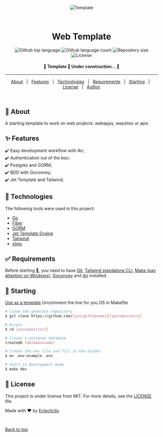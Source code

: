 <div align="center" id="top"> 
  <img src="./.github/app.gif" alt="Template" />

  &#xa0;

  <!-- <a href="https://template.netlify.app">Demo</a> -->
</div>

<h1 align="center">Web Template</h1>

<p align="center">
  <img alt="Github top language" src="https://img.shields.io/github/languages/top/eclecticlly/web-stack?color=56BEB8">

  <img alt="Github language count" src="https://img.shields.io/github/languages/count/eclecticlly/web-stack?color=56BEB8">

  <img alt="Repository size" src="https://img.shields.io/github/repo-size/eclecticlly/web-stack?color=56BEB8">

  <img alt="License" src="https://img.shields.io/github/license/eclecticlly/web-stack?color=56BEB8">

  <!-- <img alt="Github issues" src="https://img.shields.io/github/issues/eclecticlly/template?color=56BEB8" /> -->

  <!-- <img alt="Github forks" src="https://img.shields.io/github/forks/eclecticlly/template?color=56BEB8" /> -->

  <!-- <img alt="Github stars" src="https://img.shields.io/github/stars/eclecticlly/template?color=56BEB8" /> -->
</p>

<!-- Status -->

<h4 align="center"> 
	🚧  Template 🚀 Under construction...  🚧
</h4> 

<hr>

<p align="center">
  <a href="#dart-about">About</a> &#xa0; | &#xa0; 
  <a href="#sparkles-features">Features</a> &#xa0; | &#xa0;
  <a href="#rocket-technologies">Technologies</a> &#xa0; | &#xa0;
  <a href="#white_check_mark-requirements">Requirements</a> &#xa0; | &#xa0;
  <a href="#checkered_flag-starting">Starting</a> &#xa0; | &#xa0;
  <a href="#memo-license">License</a> &#xa0; | &#xa0;
  <a href="https://github.com/eclecticlly" target="_blank">Author</a>
</p>

<br>

## :dart: About ##

A starting template to work on web projects: webapps, wepsites or apis

## :sparkles: Features ##

:heavy_check_mark: Easy development workflow with Air;\
:heavy_check_mark: Authentication out of the box;\
:heavy_check_mark: Postgres and GORM;\
:heavy_check_mark: BDD with Goconvey;\
:heavy_check_mark: Jet Template and Tailwind;

## :rocket: Technologies ##

The following tools were used in this project:

- [Go](https://go.dev/)
- [Fiber](https://gofiber.io/)
- [GORM](https://gorm.io/index.html)
- [Jet Template Engine](https://github.com/CloudyKit/jet/)
- [Tailwind](https://tailwindcss.com/)
- [xtmx](https://htmx.org/)

## :white_check_mark: Requirements ##

Before starting :checkered_flag:, you need to have [Git](https://git-scm.com), [Tailwind standalone CLI](), [Make (pay attantion on Windows)](http://gnuwin32.sourceforge.net/), [Goconvey](http://goconvey.co/) and [Air](https://github.com/cosmtrek/air) installed.

## :checkered_flag: Starting ##

[Use as a template](https://github.com/eclecticlly/web-stack/generate)
Uncomment the line for you OS in Makefile

```bash
# Clone the generate repository
$ git clone https://github.com/[yourgithubname]/[yourepository]

# Access
$ cd [yourepository]

# Create a postgres database
createdb [databasename]

# Create the env file and fill in the blanks
$ mv .env-example .env

# Start in Development mode
$ make dev

```

## :memo: License ##

This project is under license from MIT. For more details, see the [LICENSE](LICENSE.md) file.


Made with :heart: by <a href="https://github.com/eclecticlly" target="_blank">Eclecticlly</a>

&#xa0;

<a href="#top">Back to top</a>
